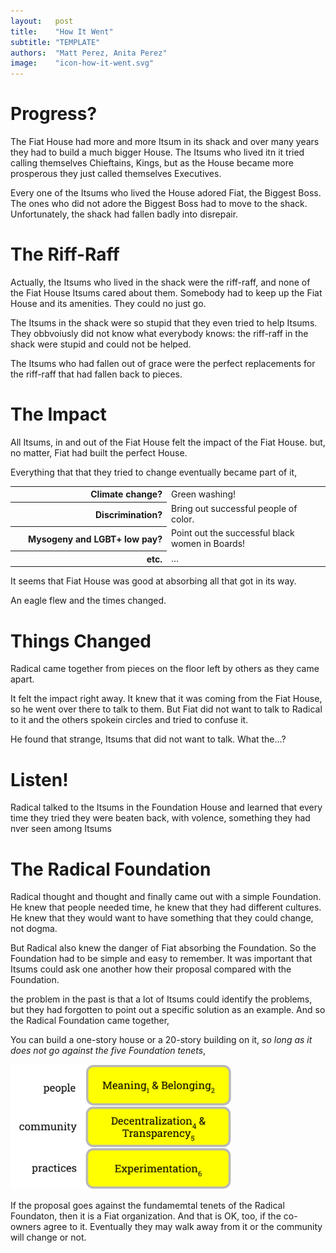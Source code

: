 ```yaml
---
layout:   post
title:    "How It Went"
subtitle: "TEMPLATE"
authors:  "Matt Perez, Anita Perez"
image:    "icon-how-it-went.svg"
---
```


<div style='display:none; '>
 <p>Their story continues&hellip;</p>
</div>

<h1>Progress?</h1>
 <p>The Fiat House had more and more Itsum in its shack and over many years they had to build a much bigger House. The Itsums who lived itn it tried calling themselves Chieftains, Kings, but as the House became more prosperous they just called themselves Executives.</p>
 <p>Every one of the Itsums who lived the House adored Fiat, the Biggest Boss. The ones who did not adore the Biggest Boss had to move to the shack. Unfortunately, the shack had fallen badly into disrepair.</p>

<h1>The Riff-Raff</h1>
 <p>Actually, the Itsums who lived in the shack were the riff-raff, and none of the Fiat House Itsums cared about them. Somebody had to keep up the Fiat House and its amenities. They could no just go.</p>
 <p>The Itsums in the shack were so stupid that they even tried to help Itsums. They obbvoiusly did not know what everybody knows: the riff-raff in the shack were stupid and could not be helped.</p>
 <p>The Itsums who had fallen out of grace were the perfect replacements for the riff-raff that had fallen back to pieces.</p>

<h1>The Impact</h1>
 <p>All Itsums, in and out of the Fiat House felt the impact of the Fiat House. but,  no matter, Fiat had built the perfect House.</p>
 <p>Everything that that they tried to change eventually became part of it,</p>
  <table>
   <tr>
    <th style="text-align:top; text-align:right; width:25ch; ">
     Climate change?
    </th>
    <td>
     Green washing!
    </td>
   </tr>
   <tr>
    <th style="text-align:top; text-align:right; width:25ch; ">
     Discrimination?
    </th>
    <td>
     Bring out successful people of color.
    </td>
   </tr>
   <tr>
    <th style="text-align:top; text-align:right; width:25ch; ">
     Mysogeny and LGBT+ low pay?
    </th>
    <td>
     Point out the successful black women in Boards!
    </td>
   </tr>
   <tr>
    <th style="text-align:top; text-align:right; width:25ch; ">
     etc.
    </th>
    <td>
     &hellip;
    </td>
   </tr>
  </table>
 <p>It seems that Fiat House was good at absorbing all that got in its way.</p>
 <p>An eagle flew and the times changed.</p>

<h1>Things Changed</h1>
 <p>Radical came together from pieces on the floor left by others as they came apart.</p>
 <p>It felt the impact right away. It knew that it was coming from the Fiat House, so he went over there to talk to them. But Fiat did not want to talk to Radical to it and the others spokein circles and tried to confuse it.</p>
 <p>He found that strange, Itsums that did not want to talk. What the&hellip;?</p>

<h1>Listen!</h1>
 <p>Radical talked to the Itsums in the Foundation House and learned that every time they tried they were beaten back, with volence, something they had nver seen among Itsums</p>

<h1>The Radical Foundation</h1>
 <p>Radical thought and thought and finally came out with a simple Foundation. He knew that people needed time, he knew that they had different cultures. He knew that they would want to have something that they could change, not dogma.</p>
 <p>But Radical also knew the danger of Fiat absorbing the Foundation. So the Foundation had to be simple and easy to remember. It was important that Itsums could ask one another how their proposal compared with the Foundation.</p>
 <p>the problem in the past is that a lot of Itsums could identify the problems, but they had forgotten to point out a specific solution as an example. And so the Radical Foundation came together,
 <p>You can build a one-story house or a 20-story building on it, <em>so long as it does not go against the five Foundation tenets</em>,</p>
  <div class='_center'>
   <img
    src='/assets/img/pic-the-radical-foundation-with-numbers.svg'
    width='70%'
    alt=''>
  </div>
 <p>If the proposal goes against the fundamemtal tenets of the Radical Foundaton, then it is a Fiat organization. And that is OK, too, if the co-owners agree to it. Eventually they may walk away from it or the community will change or not.</p>